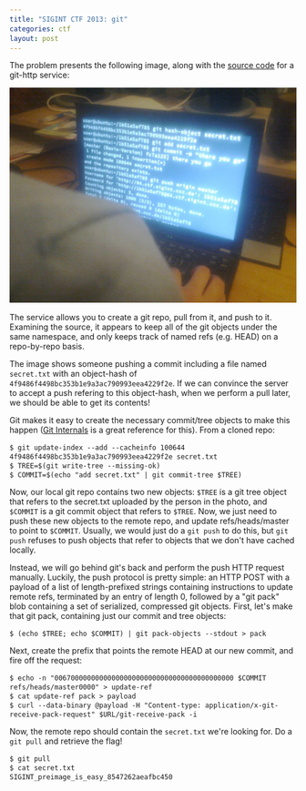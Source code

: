 ```yaml
---
title: "SIGINT CTF 2013: git"
categories: ctf
layout: post
---
```


The problem presents the following image, along with the [source code][source.tar.bz2] for a git-http service:

![shoulder-surfed image of someone pushing a commit][photo.jpg]

The service allows you to create a git repo, pull from it, and push to it.  Examining the source, it appears to keep all of the git objects under the same namespace, and only keeps track of named refs (e.g. HEAD) on a repo-by-repo basis.

The image shows someone pushing a commit including a file named `secret.txt` with an object-hash of `4f9486f4498bc353b1e9a3ac790993eea4229f2e`.  If we can convince the server to accept a push refering to this object-hash, when we perform a pull later, we should be able to get its contents!

Git makes it easy to create the necessary commit/tree objects to make this happen ([Git Internals][git-internals] is a great reference for this).  From a cloned repo:

    $ git update-index --add --cacheinfo 100644 4f9486f4498bc353b1e9a3ac790993eea4229f2e secret.txt
    $ TREE=$(git write-tree --missing-ok)
    $ COMMIT=$(echo "add secret.txt" | git commit-tree $TREE)

Now, our local git repo contains two new objects: `$TREE` is a git tree object that refers to the secret.txt uploaded by the person in the photo, and `$COMMIT` is a git commit object that refers to `$TREE`.  Now, we just need to push these new objects to the remote repo, and update refs/heads/master to point to `$COMMIT`.  Usually, we would just do a `git push` to do this, but `git push` refuses to push objects that refer to objects that we don't have cached locally.

Instead, we will go behind git's back and perform the push HTTP request manually.  Luckily, the push protocol is pretty simple:  an HTTP POST with a payload of a list of length-prefixed strings containing instructions to update remote refs, terminated by an entry of length 0, followed by a "git pack" blob containing a set of serialized, compressed git objects.  First, let's make that git pack, containing just our commit and tree objects:

    $ (echo $TREE; echo $COMMIT) | git pack-objects --stdout > pack

Next, create the prefix that points the remote HEAD at our new commit, and fire off the request:

    $ echo -n "00670000000000000000000000000000000000000000 $COMMIT refs/heads/master0000" > update-ref
    $ cat update-ref pack > payload
    $ curl --data-binary @payload -H "Content-type: application/x-git-receive-pack-request" $URL/git-receive-pack -i

Now, the remote repo should contain the `secret.txt` we're looking for.  Do a `git pull` and retrieve the flag!

    $ git pull
    $ cat secret.txt
    SIGINT_preimage_is_easy_8547262aeafbc450

[git-internals]: http://git-scm.com/book/en/Git-Internals-Git-Objects

[source.tar.bz2]: /postfiles/2013-07-07-sigint-ctf-git/source.tar.bz2
[photo.jpg]: /postfiles/2013-07-07-sigint-ctf-git/photo.jpg